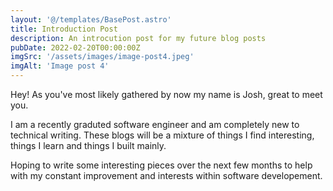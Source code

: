 ```yaml
---
layout: '@/templates/BasePost.astro'
title: Introduction Post
description: An introcution post for my future blog posts
pubDate: 2022-02-20T00:00:00Z
imgSrc: '/assets/images/image-post4.jpeg'
imgAlt: 'Image post 4'
---
```


Hey! As you've most likely gathered by now my name is Josh, great to meet you.

I am a recently graduted software engineer and am completely new to technical writing. These blogs will be a mixture of things I find interesting, things I learn and things I built mainly.

Hoping to write some interesting pieces over the next few months to help with my constant improvement and interests within software developement.


